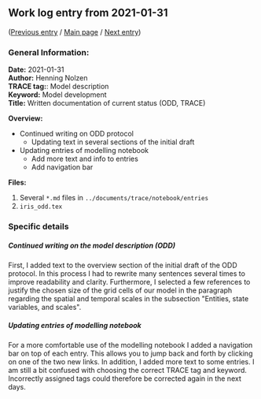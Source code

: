 ## Work log entry from 2021-01-31 
([Previous entry](2021-01-30.md) / [Main page](../SUMMARY.md) / [Next entry](2021-02-01.md))

### General Information:

**Date:** 2021-01-31  
**Author:** Henning Nolzen  
**TRACE tag:**: Model description  
**Keyword:** Model development  
**Title:** Written documentation of current status (ODD, TRACE)  

**Overview:** 
* Continued writing on ODD protocol
  * Updating text in several sections of the initial draft
* Updating entries of modelling notebook
  * Add more text and info to entries
  * Add navigation bar

**Files:** 
1. Several `*.md` files in `../documents/trace/notebook/entries`
2. `iris_odd.tex`   

### Specific details

##### Continued writing on the model description (ODD)  
First, I added text to the overview section of the initial draft of the ODD protocol. In this process I had to rewrite many sentences several times to improve
readability and clarity. Furthermore, I selected a few references to justify the chosen size of the grid cells of our model in the paragraph regarding the
spatial and temporal scales in the subsection "Entities, state variables, and scales".


##### Updating entries of modelling notebook
For a more comfortable use of the modelling notebook I added a navigation bar on top of each entry. This allows you to jump back and forth by clicking on
one of the two new links. In addition, I added more text to some entries. I am still a bit confused with choosing the correct TRACE tag and keyword. 
Incorrectly assigned tags could therefore be corrected again in the next days.

